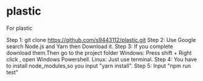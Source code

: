 # plastic
For plastic 

Step 1: git clone https://github.com/s9443112/plastic.git
Step 2: Use Google search Node.js and Yarn then Download it.
Step 3: If you complete download them.Then go to the project folder 
  Windows: Press shift + Right click , open Windows Powershell.
  Linux: Just use terminal.
Step 4: You have to install node_modules,so you input "yarn install".
Step 5: Input "npm run test" 
